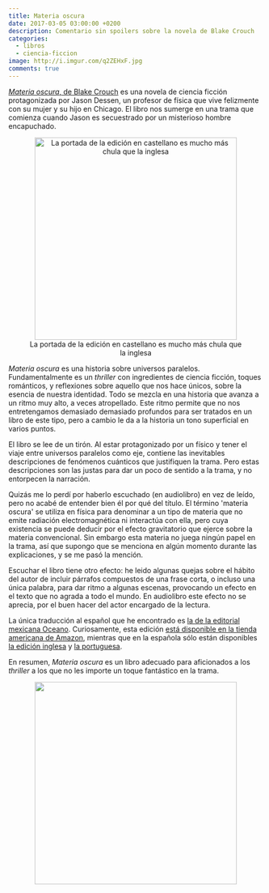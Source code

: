 ```yaml
---
title: Materia oscura
date: 2017-03-05 03:00:00 +0200
description: Comentario sin spoilers sobre la novela de Blake Crouch
categories:
  - libros
  - ciencia-ficcion
image: http://i.imgur.com/q2ZEHxF.jpg
comments: true
---
```


[*Materia oscura*, de Blake Crouch](https://www.amazon.com/Materia-oscura-Spanish-Blake-Crouch/dp/6075270477) es una novela de ciencia ficción protagonizada por Jason Dessen, un profesor de física que vive felizmente con su mujer y su hijo en Chicago. El libro nos sumerge en una trama que comienza cuando Jason es secuestrado por un misterioso hombre encapuchado. 

<div style="text-align:center">
    <figure>
        <img style="width:400px" alt="La portada de la edición en castellano es mucho más chula que la inglesa" src="https://images-na.ssl-images-amazon.com/images/I/61ToEf-IziL.jpg" />  
        <figcaption>La portada de la edición en castellano es mucho más chula que la inglesa</figcaption>
    </figure>
</div>

*Materia oscura* es una historia sobre universos paralelos. Fundamentalmente es un *thriller* con ingredientes de ciencia ficción, toques románticos, y reflexiones sobre aquello que nos hace únicos, sobre la esencia de nuestra identidad. Todo se mezcla en una historia que avanza a un ritmo muy alto, a veces atropellado. Este ritmo permite que no nos entretengamos demasiado demasiado profundos para ser tratados en un libro de este tipo, pero a cambio le da a la historia un tono superficial en varios puntos.

El libro se lee de un tirón. Al estar protagonizado por un físico y tener el viaje entre universos paralelos como eje, contiene las inevitables descripciones de fenómenos cuánticos que justifiquen la trama. Pero estas descripciones son las justas para dar un poco de sentido a la trama, y no entorpecen la narración. 

Quizás me lo perdí por haberlo escuchado (en audiolibro) en vez de leído, pero no acabé de entender bien él por qué del título. El término 'materia oscura' se utiliza en física para denominar a un tipo de materia que no emite radiación electromagnética ni interactúa con ella, pero cuya existencia se puede deducir por el efecto gravitatorio que ejerce sobre la materia convencional. Sin embargo esta materia no juega ningún papel en la trama, así que supongo que se menciona en algún momento durante las explicaciones, y se me pasó la mención.

Escuchar el libro tiene otro efecto: he leido algunas quejas sobre el hábito del autor de incluir párrafos compuestos de una frase corta, o incluso una única palabra, para dar ritmo a algunas escenas, provocando un efecto en el texto que no agrada a todo el mundo. En audiolibro este efecto no se aprecia, por el buen hacer del actor encargado de la lectura.

La única traducción al español que he encontrado es [la de la editorial mexicana Oceano](http://www.oceano.com.mx/obras/materia-oscura-blake-crouch-13955.aspx). Curiosamente, esta edición [está disponible en la tienda americana de Amazon](https://www.amazon.com/Materia-oscura-Spanish-Blake-Crouch/dp/6075270477), mientras que en la española sólo están disponibles [la edición inglesa](https://www.amazon.es/Dark-Matter-Blake-Crouch/dp/0451496418) y [la portuguesa](https://www.amazon.es/Mat%C3%A9ria-escura-Portuguese-Blake-Crouch-ebook/dp/B01MZCVP6L).

En resumen, _Materia oscura_ es un libro adecuado para aficionados a los _thriller_ a los que no les importe un toque fantástico en la trama.



<div style="text-align:center">
    <figure>
        <img style="width:400px" alt="" src="" />  
        <figcaption></figcaption>
    </figure>
</div>

